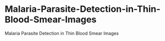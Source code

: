 # Malaria-Parasite-Detection-in-Thin-Blood-Smear-Images
Malaria Parasite Detection in Thin Blood Smear Images
